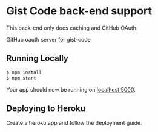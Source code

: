 # Gist Code back-end support

This back-end only does caching and GitHub OAuth.

GitHub oauth server for gist-code

## Running Locally

```sh
$ npm install
$ npm start
```

Your app should now be running on [localhost:5000](http://localhost:5000/).

## Deploying to Heroku

Create a heroku app and follow the deployment guide.
